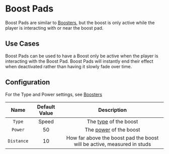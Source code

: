 # Boost Pads

Boost Pads are similar to [Boosters](boosters.md), but the boost is only active while the player is interacting with or near the boost pad.

## Use Cases
Boost Pads can be used to have a Boost only be active when the player is interacting with the Boost Pad. Boost Pads will instantly end their effect when deactivated rather than having it slowly fade over time.

## Configuration

For the Type and Power settings, see [Boosters](boosters.md)

| Name | Default Value | Description
|:-----:|:-----:|:-----:
| `Type` | Speed | The [type](boosters/#types) of the boost
| `Power` | 50 | The [power](boosters/#types) of the boost
| `Distance` | 10 | How far above the boost pad the boost will be active, measured in studs